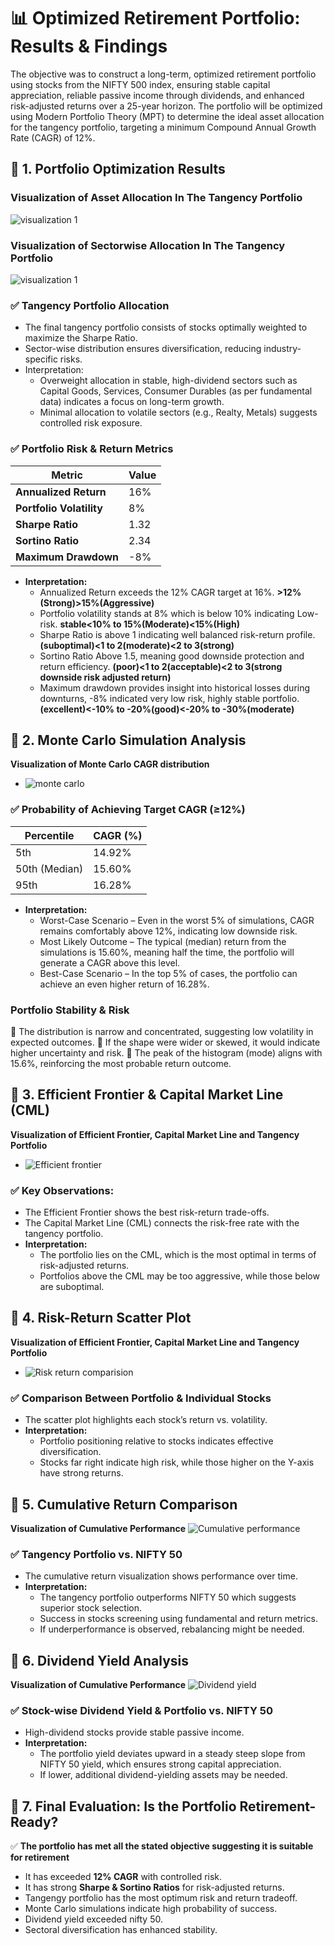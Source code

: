 # 📊 **Optimized Retirement Portfolio: Results & Findings**
The objective was to construct a long-term, optimized retirement portfolio using stocks from the NIFTY 500 index, ensuring stable capital appreciation, reliable passive income through dividends, and enhanced risk-adjusted returns over a 25-year horizon. The portfolio will be optimized using Modern Portfolio Theory (MPT) to determine the ideal asset allocation for the tangency portfolio, targeting a minimum Compound Annual Growth Rate (CAGR) of 12%.
## 🔹 **1. Portfolio Optimization Results**
### Visualization of Asset Allocation In The Tangency Portfolio
![visualization 1](result/tangency_portfolio_asset_allocation.png)
### Visualization of Sectorwise Allocation In The Tangency Portfolio
![visualization 1](result/tangency_portfolio_sector_allocation.png)
### ✅ **Tangency Portfolio Allocation**
- The final tangency portfolio consists of stocks optimally weighted to maximize the Sharpe Ratio.
- Sector-wise distribution ensures diversification, reducing industry-specific risks.
- Interpretation:
  - Overweight allocation in stable, high-dividend sectors such as Capital Goods, Services, Consumer Durables (as per fundamental data) indicates a focus on long-term growth.
  - Minimal allocation to volatile sectors (e.g., Realty, Metals) suggests controlled risk exposure.

### ✅ **Portfolio Risk & Return Metrics**
| Metric                  | Value  |
|------------------------|--------|
| **Annualized Return**  | 16%    |
| **Portfolio Volatility** | 8%    |
| **Sharpe Ratio**       | 1.32     |
| **Sortino Ratio**      | 2.34     |
| **Maximum Drawdown**   | -8%    |

- **Interpretation:**
  - Annualized Return exceeds the 12% CAGR target at 16%. **>12% (Strong)>15%(Aggressive)**
  - Portfolio volatility stands at 8% which is below 10% indicating Low-risk. **stable<10% to 15%(Moderate)<15%(High)**
  - Sharpe Ratio is above 1 indicating well balanced risk-return profile. **(suboptimal)<1 to 2(moderate)<2 to 3(strong)**
  - Sortino Ratio Above 1.5, meaning good downside protection and return efficiency. **(poor)<1 to 2(acceptable)<2 to 3(strong downside risk adjusted return)**
  - Maximum drawdown provides insight into historical losses during downturns, -8% indicated very low risk, highly stable portfolio. **(excellent)<-10% to -20%(good)<-20% to -30%(moderate)**

## 🔹 **2. Monte Carlo Simulation Analysis**
**Visualization of Monte Carlo CAGR distribution**
  - ![monte carlo](result/montecarlo_interpretation.png)

### ✅ **Probability of Achieving Target CAGR (≥12%)** 
| Percentile | CAGR (%) |
|------------|----------|
| 5th       | 14.92%      |
| 50th (Median) | 15.60% |
| 95th      | 16.28%      |

- **Interpretation:**
  - Worst-Case Scenario – Even in the worst 5% of simulations, CAGR remains comfortably above 12%, indicating low downside risk.
  - Most Likely Outcome – The typical (median) return from the simulations is 15.60%, meaning half the time, the portfolio will generate a CAGR above this level.
  - Best-Case Scenario – In the top 5% of cases, the portfolio can achieve an even higher return of 16.28%.
  
### Portfolio Stability & Risk
🔹 The distribution is narrow and concentrated, suggesting low volatility in expected outcomes.
🔹 If the shape were wider or skewed, it would indicate higher uncertainty and risk.
🔹 The peak of the histogram (mode) aligns with 15.6%, reinforcing the most probable return outcome.

## 🔹 **3. Efficient Frontier & Capital Market Line (CML)**
**Visualization of Efficient Frontier, Capital Market Line and Tangency Portfolio**
  - ![Efficient frontier](result/efficient_frontier_with_tp&cml.png)
### ✅ **Key Observations:**
- The Efficient Frontier shows the best risk-return trade-offs.
- The Capital Market Line (CML) connects the risk-free rate with the tangency portfolio.
- **Interpretation:**
  - The portfolio lies on the CML, which is the most optimal in terms of risk-adjusted returns.
  - Portfolios above the CML may be too aggressive, while those below are suboptimal.

## 🔹 **4. Risk-Return Scatter Plot**
**Visualization of Efficient Frontier, Capital Market Line and Tangency Portfolio**
  - ![Risk return comparision](result/pf_vs_stk_return_scatter_plot.png)

### ✅ **Comparison Between Portfolio & Individual Stocks**
- The scatter plot highlights each stock’s return vs. volatility.
- **Interpretation:**
  - Portfolio positioning relative to stocks indicates effective diversification.
  - Stocks far right indicate high risk, while those higher on the Y-axis have strong returns.

## 🔹 **5. Cumulative Return Comparison**
**Visualization of Cumulative Performance**
![Cumulative performance](result/tangencyportfolio_vs_nifty50.png)
### ✅ **Tangency Portfolio vs. NIFTY 50**
- The cumulative return visualization shows performance over time.
- **Interpretation:**
  - The tangency portfolio outperforms NIFTY 50 which suggests superior stock selection.
  - Success in stocks screening using fundamental and return metrics.
  - If underperformance is observed, rebalancing might be needed.

## 🔹 **6. Dividend Yield Analysis**
**Visualization of Cumulative Performance**
![Dividend yield](result/div_yield_comparision.png)
### ✅ **Stock-wise Dividend Yield & Portfolio vs. NIFTY 50**
- High-dividend stocks provide stable passive income.
- **Interpretation:**
  - The portfolio yield deviates upward in a steady steep slope from NIFTY 50 yield, which ensures strong capital appreciation.
  - If lower, additional dividend-yielding assets may be needed.

## 🔹 **7. Final Evaluation: Is the Portfolio Retirement-Ready?**

✅ **The portfolio has met all the stated objective suggesting it is suitable for retirement**
- It has exceeded **12% CAGR** with controlled risk.
- It has strong **Sharpe & Sortino Ratios** for risk-adjusted returns.
- Tangengy portfolio has the most optimum risk and return tradeoff.
- Monte Carlo simulations indicate high probability of success.
- Dividend yield exceeded nifty 50.
- Sectoral diversification has enhanced stability.





